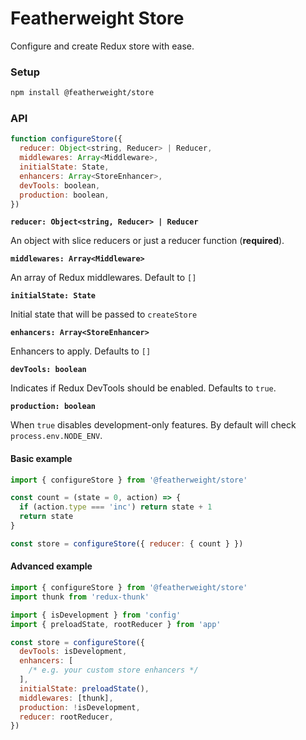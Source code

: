 # Featherweight Store

Configure and create Redux store with ease.

### Setup

```bash
npm install @featherweight/store
```

### API

```js
function configureStore({
  reducer: Object<string, Reducer> | Reducer,
  middlewares: Array<Middleware>,
  initialState: State,
  enhancers: Array<StoreEnhancer>,
  devTools: boolean,
  production: boolean,
})
```

**`reducer: Object<string, Reducer> | Reducer`**

An object with slice reducers or just a reducer function (**required**).

**`middlewares: Array<Middleware>`**

An array of Redux middlewares. Default to `[]`

**`initialState: State`**

Initial state that will be passed to `createStore`

**`enhancers: Array<StoreEnhancer>`**

Enhancers to apply. Defaults to `[]`

**`devTools: boolean`**

Indicates if Redux DevTools should be enabled. Defaults to `true`.

**`production: boolean`**

When `true` disables development-only features. By default will check `process.env.NODE_ENV`.

#### Basic example

```js
import { configureStore } from '@featherweight/store'

const count = (state = 0, action) => {
  if (action.type === 'inc') return state + 1
  return state
}

const store = configureStore({ reducer: { count } })
```

#### Advanced example

```js
import { configureStore } from '@featherweight/store'
import thunk from 'redux-thunk'

import { isDevelopment } from 'config'
import { preloadState, rootReducer } from 'app'

const store = configureStore({
  devTools: isDevelopment,
  enhancers: [
    /* e.g. your custom store enhancers */
  ],
  initialState: preloadState(),
  middlewares: [thunk],
  production: !isDevelopment,
  reducer: rootReducer,
})
```
